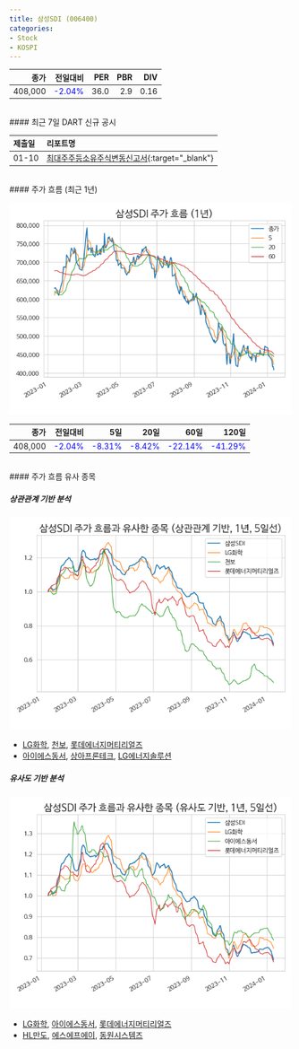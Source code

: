 ```yaml
---
title: 삼성SDI (006400)
categories:
- Stock
- KOSPI
---
```


|종가|전일대비|PER|PBR|DIV|
|---:|-------:|--:|--:|--:|
|408,000|<span style="color: blue">-2.04%</span>|36.0|2.9|0.16|

<!-- more -->

<br>
#### 최근 7일 DART 신규 공시


|제출일|리포트명|
|:-----|:-------|
|01-10|[최대주주등소유주식변동신고서](https://dart.fss.or.kr/dsaf001/main.do?rcpNo=20240110800287){:target="_blank"}|

<br>
#### 주가 흐름 (최근 1년)

![006400](/assets/images/stock/006400.png)

|종가|전일대비|5일|20일|60일|120일|
|---:|-------:|--:|---:|---:|----:|
|408,000|<span style="color: blue">-2.04%</span>|<span style="color: blue">-8.31%</span>|<span style="color: blue">-8.42%</span>|<span style="color: blue">-22.14%</span>|<span style="color: blue">-41.29%</span>|

<br>
#### 주가 흐름 유사 종목

##### 상관관계 기반 분석

![006400](/assets/images/stock/006400_corr.png)
- [LG화학](/051910/), [천보](/278280/), [롯데에너지머티리얼즈](/020150/)
- [아이에스동서](/010780/), [상아프론테크](/089980/), [LG에너지솔루션](/373220/)

##### 유사도 기반 분석

![006400](/assets/images/stock/006400_sim.png)
- [LG화학](/051910/), [아이에스동서](/010780/), [롯데에너지머티리얼즈](/020150/)
- [HL만도](/204320/), [에스에프에이](/056190/), [동원시스템즈](/014820/)
